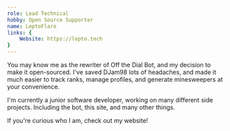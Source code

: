 ```yaml
---
role: Lead Technical
hobby: Open Source Supporter
name: LeptoFlare
links: {
    Website: https://lepto.tech
}
---
```


You may know me as the rewriter of Off the Dial Bot, and my decision to make it open-sourced. I've saved DJam98 lots of headaches, and made it much easier to track ranks, manage profiles, and generate minesweepers at your convenience.

I'm currently a junior software developer, working on many different side projects. Including the bot, this site, and many other things.

If you're curious who I am, check out my website!